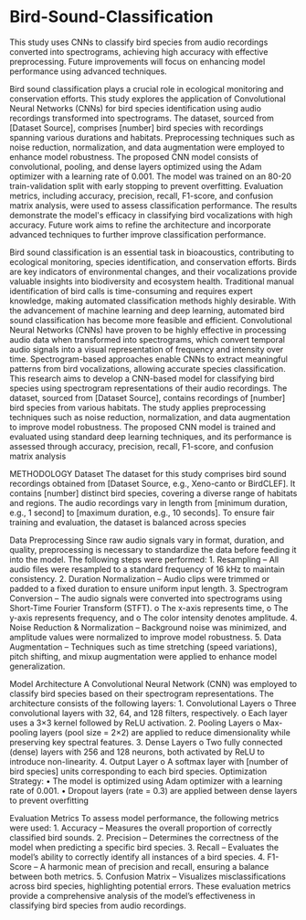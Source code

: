 # Bird-Sound-Classification
This study uses CNNs to classify bird species from audio recordings converted into spectrograms, achieving high accuracy with effective preprocessing. Future improvements will focus on enhancing model performance using advanced techniques.

Bird sound classification plays a crucial role in ecological monitoring and conservation efforts. This study explores the application of Convolutional Neural Networks (CNNs) for bird species identification using audio recordings transformed into spectrograms. The dataset, sourced from [Dataset Source], comprises [number] bird species with recordings spanning various durations and habitats. Preprocessing techniques such as noise reduction, normalization, and data augmentation were employed to enhance model robustness. The proposed CNN model consists of convolutional, pooling, and dense layers optimized using the Adam optimizer with a learning rate of 0.001. The model was trained on an 80-20 train-validation split with early stopping to prevent overfitting. Evaluation metrics, including accuracy, precision, recall, F1-score, and confusion matrix analysis, were used to assess classification performance. The results demonstrate the model's efficacy in classifying bird vocalizations with high accuracy. Future work aims to refine the architecture and incorporate advanced techniques to further improve classification performance.

Bird sound classification is an essential task in bioacoustics, contributing to ecological monitoring, species identification, and conservation efforts. Birds are key indicators of environmental changes, and their vocalizations provide valuable insights into biodiversity and ecosystem health. Traditional manual identification of bird calls is time-consuming and requires expert knowledge, making automated classification methods highly desirable.
With the advancement of machine learning and deep learning, automated bird sound classification has become more feasible and efficient. Convolutional Neural Networks (CNNs) have proven to be highly effective in processing audio data when transformed into spectrograms, which convert temporal audio signals into a visual representation of frequency and intensity over time. Spectrogram-based approaches enable CNNs to extract meaningful patterns from bird vocalizations, allowing accurate species classification.
This research aims to develop a CNN-based model for classifying bird species using spectrogram representations of their audio recordings. The dataset, sourced from [Dataset Source], contains recordings of [number] bird species from various habitats. The study applies preprocessing techniques such as noise reduction, normalization, and data augmentation to improve model robustness. The proposed CNN model is trained and evaluated using standard deep learning techniques, and its performance is assessed through accuracy, precision, recall, F1-score, and confusion matrix analysis


METHODOLOGY
Dataset
The dataset for this study comprises bird sound recordings obtained from [Dataset Source, e.g., Xeno-canto or BirdCLEF]. It contains [number] distinct bird species, covering a diverse range of habitats and regions. The audio recordings vary in length from [minimum duration, e.g., 1 second] to [maximum duration, e.g., 10 seconds]. To ensure fair training and evaluation, the dataset is balanced across species

Data Preprocessing
Since raw audio signals vary in format, duration, and quality, preprocessing is necessary to standardize the data before feeding it into the model. The following steps were performed:
1.
Resampling – All audio files were resampled to a standard frequency of 16 kHz to maintain consistency.
2.
Duration Normalization – Audio clips were trimmed or padded to a fixed duration to ensure uniform input length.
3.
Spectrogram Conversion – The audio signals were converted into spectrograms using Short-Time Fourier Transform (STFT).
o
The x-axis represents time,
o
The y-axis represents frequency, and
o
The color intensity denotes amplitude.
4.
Noise Reduction & Normalization – Background noise was minimized, and amplitude values were normalized to improve model robustness.
5.
Data Augmentation – Techniques such as time stretching (speed variations), pitch shifting, and mixup augmentation were applied to enhance model generalization.

Model Architecture
A Convolutional Neural Network (CNN) was employed to classify bird species based on their spectrogram representations. The architecture consists of the following layers:
1.
Convolutional Layers
o
Three convolutional layers with 32, 64, and 128 filters, respectively.
o
Each layer uses a 3×3 kernel followed by ReLU activation.
2.
Pooling Layers
o
Max-pooling layers (pool size = 2×2) are applied to reduce dimensionality while preserving key spectral features.
3.
Dense Layers
o
Two fully connected (dense) layers with 256 and 128 neurons, both activated by ReLU to introduce non-linearity.
4.
Output Layer
o
A softmax layer with [number of bird species] units corresponding to each bird species.
Optimization Strategy:
•
The model is optimized using Adam optimizer with a learning rate of 0.001.
•
Dropout layers (rate = 0.3) are applied between dense layers to prevent overfitting

Evaluation Metrics
To assess model performance, the following metrics were used:
1.
Accuracy – Measures the overall proportion of correctly classified bird sounds.
2.
Precision – Determines the correctness of the model when predicting a specific bird species.
3.
Recall – Evaluates the model’s ability to correctly identify all instances of a bird species.
4.
F1-Score – A harmonic mean of precision and recall, ensuring a balance between both metrics.
5.
Confusion Matrix – Visualizes misclassifications across bird species, highlighting potential errors.
These evaluation metrics provide a comprehensive analysis of the model’s effectiveness in classifying bird species from audio recordings.

